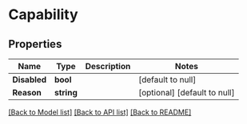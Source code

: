 # Capability

## Properties
Name | Type | Description | Notes
------------ | ------------- | ------------- | -------------
**Disabled** | **bool** |  | [default to null]
**Reason** | **string** |  | [optional] [default to null]

[[Back to Model list]](../README.md#documentation-for-models) [[Back to API list]](../README.md#documentation-for-api-endpoints) [[Back to README]](../README.md)


